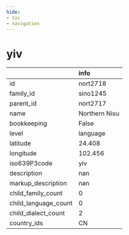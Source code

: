 ```yaml
---
hide:
- toc
- navigation
---
```

# yiv
|                      | info          |
|:---------------------|:--------------|
| id                   | nort2718      |
| family_id            | sino1245      |
| parent_id            | nort2717      |
| name                 | Northern Nisu |
| bookkeeping          | False         |
| level                | language      |
| latitude             | 24.408        |
| longitude            | 102.456       |
| iso639P3code         | yiv           |
| description          | nan           |
| markup_description   | nan           |
| child_family_count   | 0             |
| child_language_count | 0             |
| child_dialect_count  | 2             |
| country_ids          | CN            |